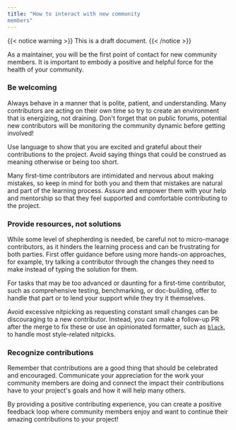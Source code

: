 ```yaml
---
title: "How to interact with new community
members"
---
```


{{< notice warning >}}
This is a draft document.
{{< /notice >}}

As a maintainer, you will be the first point of 
contact for new community members. It is important 
to embody a positive and helpful force for the 
health of your community.

### Be welcoming

Always behave in a manner that is polite, patient, and understanding.
Many contributors are acting on their own time so
try to create an environment that is energizing,
not draining. Don't forget that on public forums,
potential new contributors will be monitoring
the community dynamic before getting involved!

Use language to show that you are excited and
grateful about their contributions to the project.
Avoid saying things that could be construed as
meaning otherwise or being too short.

Many first-time contributors are intimidated and
nervous about making mistakes, so keep in mind for
both you and them that mistakes are natural and
part of the learning process. Assure and empower
them with your help and mentorship so that they
feel supported and comfortable contributing to the
project.

### Provide resources, not solutions

While some level of shepherding is needed, be
careful not to micro-manage contributors, as it
hinders the learning process and can be
frustrating for both parties. First offer guidance
before using more hands-on approaches, for example,
try talking a contributor through the changes
they need to make instead of typing the solution
for them.

For tasks that may be too advanced or daunting for
a first-time contributor, such as comprehensive
testing, benchmarking, or doc-building, offer to
handle that part or to lend your support while
they try it themselves.

Avoid excessive nitpicking as requesting constant
small changes can be discouraging to a new
contributor. Instead, you can make a follow-up PR
after the merge to fix these or use an opinionated
formatter, such as
[`black`](https://github.com/psf/black), to handle
most style-related nitpicks.

### Recognize contributions

Remember that contributions are a good thing that
should be celebrated and encouraged. Communicate
your appreciation for the work your community
members are doing and connect the impact their
contributions have to your project's goals and how
it will help many others.

By providing a positive contributing experience,
you can create a positive feedback loop where
community members enjoy and want to continue their
amazing contributions to your project!
